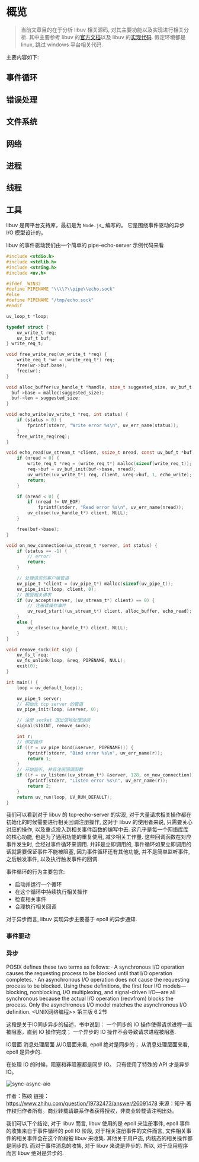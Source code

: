 # 概览

> 当前文章目的在于分析 libuv 相关源码, 对其主要功能以及实现进行相关分析. 其中主要参考 libuv 的[官方文档](https://docs.libuv.org/en/v1.x/)以及 libuv 的[实现代码](https://github.com/libuv/libuv). 假定环境都是 linux, 跳过 windows 平台相关代码.

主要内容如下:

## 事件循环

## 错误处理

## 文件系统

## 网络

## 进程

## 线程

## 工具


libuv 是跨平台支持库，最初是为 `Node.js`_ 编写的。 它是围绕事件驱动的异步 I/O 模型设计的。

libuv 的事件驱动我们由一个简单的 pipe-echo-server 示例代码来看

```c
#include <stdio.h>
#include <stdlib.h>
#include <string.h>
#include <uv.h>

#ifdef _WIN32
#define PIPENAME "\\\\?\\pipe\\echo.sock"
#else
#define PIPENAME "/tmp/echo.sock"
#endif

uv_loop_t *loop;

typedef struct {
    uv_write_t req;
    uv_buf_t buf;
} write_req_t;

void free_write_req(uv_write_t *req) {
    write_req_t *wr = (write_req_t*) req;
    free(wr->buf.base);
    free(wr);
}

void alloc_buffer(uv_handle_t *handle, size_t suggested_size, uv_buf_t *buf) {
  buf->base = malloc(suggested_size);
  buf->len = suggested_size;
}

void echo_write(uv_write_t *req, int status) {
    if (status < 0) {
        fprintf(stderr, "Write error %s\n", uv_err_name(status));
    }
    free_write_req(req);
}

void echo_read(uv_stream_t *client, ssize_t nread, const uv_buf_t *buf) {
    if (nread > 0) {
        write_req_t *req = (write_req_t*) malloc(sizeof(write_req_t));
        req->buf = uv_buf_init(buf->base, nread);
        uv_write((uv_write_t*) req, client, &req->buf, 1, echo_write);
        return;
    }

    if (nread < 0) {
        if (nread != UV_EOF)
            fprintf(stderr, "Read error %s\n", uv_err_name(nread));
        uv_close((uv_handle_t*) client, NULL);
    }

    free(buf->base);
}

void on_new_connection(uv_stream_t *server, int status) {
    if (status == -1) {
        // error!
        return;
    }

    // 处理请求的客户端管道
    uv_pipe_t *client = (uv_pipe_t*) malloc(sizeof(uv_pipe_t));
    uv_pipe_init(loop, client, 0);
    // 接受相关请求
    if (uv_accept(server, (uv_stream_t*) client) == 0) {
        // 注册读操作事件
        uv_read_start((uv_stream_t*) client, alloc_buffer, echo_read);
    }
    else {
        uv_close((uv_handle_t*) client, NULL);
    }
}

void remove_sock(int sig) {
    uv_fs_t req;
    uv_fs_unlink(loop, &req, PIPENAME, NULL);
    exit(0);
}

int main() {
    loop = uv_default_loop();

    uv_pipe_t server;
    // 初始化 tcp server 的管道
    uv_pipe_init(loop, &server, 0);

    // 注册 socket 退出信号处理回调
    signal(SIGINT, remove_sock);

    int r;
    // 绑定操作
    if ((r = uv_pipe_bind(&server, PIPENAME))) {
        fprintf(stderr, "Bind error %s\n", uv_err_name(r));
        return 1;
    }
    // 开始监听, 并且注册回调函数
    if ((r = uv_listen((uv_stream_t*) &server, 128, on_new_connection))) {
        fprintf(stderr, "Listen error %s\n", uv_err_name(r));
        return 2;
    }
    return uv_run(loop, UV_RUN_DEFAULT);
}
```

我们可以看到对于 libuv 的 tcp-echo-server 的实现, 对于大量请求相关操作都在初始化的时候需要进行相关回调注册操作, 这对于 libuv 的使用者来说, 只需要关心对应的操作, 以及重点投入到相关事件函数的编写中去. 这几乎是每一个网络库库的核心功能, 也是为了通用功能的重复使用, 减少相关工作量. 这些回调函数在对应事件发生时, 会经过事件循环来调用. 并非是立即调用的, 事件循环如果立即调用的话就需要保证事件不能被阻塞, 因为事件循环还有其他功能, 并不是简单监听事件, 之后触发事件, 以及执行触发事件的回调. 

事件循环的行为主要包含:

- 启动并运行一个循环
- 在这个循环中持续执行相关操作
- 检查相关事件
- 合理执行相关回调

对于异步而言, libuv 实现异步主要基于 epoll 的异步通知.

### 事件驱动



### 异步


POSIX defines these two terms as follows:
· A synchronous I/O operation causes the requesting process to be blocked until that I/O operation completes.
· An asynchronous I/O operation does not cause the requesting process to be blocked.
Using these definitions, 
the first four I/O models—blocking, nonblocking, I/O multiplexing, and signal-driven I/O—are all synchronous because
 the actual I/O operation (recvfrom) blocks the process. Only the asynchronous I/O model matches the asynchronous 
I/O definition.
<UNIX网络编程>> 第三版 6.2节

这段是关于IO同步异步的描述，书中说到：
一个同步的 IO 操作使得请求进程一直被阻塞，直到 IO 操作完成；
一个异步的 IO 操作不会导致请求进程被阻塞.
 
IO层面
消息处理层面
从IO层面来看, epoll 绝对是同步的；
从消息处理层面来看, epoll 是异步的.
 
在处理 IO 的时候，阻塞和非阻塞都是同步 IO。
只有使用了特殊的 API 才是异步 IO。

![sync-async-aio](http://rgmhwumdz.hb-bkt.clouddn.com/2022-08/2022-08-18/pic_1660772893803-5.png)  


作者：陈硕
链接：https://www.zhihu.com/question/19732473/answer/26091478
来源：知乎
著作权归作者所有。商业转载请联系作者获得授权，非商业转载请注明出处。


我们可以下个结论, 对于 libuv 而言, libuv 使用的是 epoll 来注册事件, epoll 事件的收集来自于事件循环的 poll IO 阶段, 对于相关注册事件的文件而言, 文件相关事件的相关事件会在这个阶段被 libuv 来收集. 其他关于用户态, 内核态的相关操作都是同步的. 而对于事件消息的收集, 对于 libuv 来说是异步的. 所以, 对于应用程序而言 libuv 绝对是异步的.
